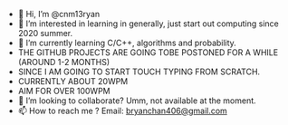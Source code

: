 - 👋 Hi, I’m @cnm13ryan
- 👀 I’m interested in learning in generally, just start out computing since 2020 summer.
- 🌱 I’m currently learning C/C++, algorithms and probability. 
- THE GITHUB PROJECTS ARE GOING TOBE POSTONED FOR A WHILE (AROUND 1-2 MONTHS)
- SINCE I AM GOING TO START TOUCH TYPING FROM SCRATCH.
- CURRENTLY ABOUT 20WPM
- AIM FOR OVER 100WPM
- 💞️ I’m looking to collaborate? Umm, not available at the moment.
- 📫 How to reach me ? Email: bryanchan406@gmail.com
